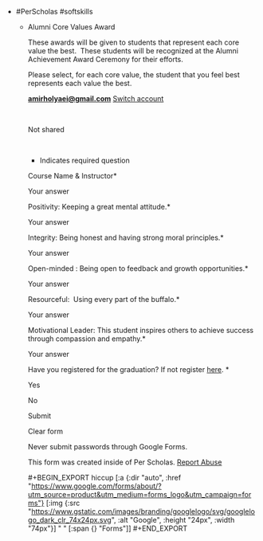- #PerScholas #softskills
	- Alumni Core Values Award
	  
	  These awards will be given to students that represent each core value the best.  These students will be recognized at the Alumni Achievement Award Ceremony for their efforts. 
	  
	  Please select, for each core value, the student that you feel best represents each value the best.
	  
	  **amirholyaei@gmail.com** [Switch account](https://accounts.google.com/AccountChooser?continue=https://docs.google.com/forms/d/e/1FAIpQLSfwR7F_tCjmPKShb_Y2OXAM_oPeZ6RGxKCn08jZr3wj9vj4JA/viewform?usp%3Dsend_form&service=wise)
	  
	   
	  
	  Not shared
	  
	   
	  
	  * Indicates required question
	  
	  Course Name & Instructor*
	  
	  Your answer
	  
	  Positivity: Keeping a great mental attitude.*
	  
	  Your answer
	  
	  Integrity: Being honest and having strong moral principles.*
	  
	  Your answer
	  
	  Open-minded : Being open to feedback and growth opportunities.*
	  
	  Your answer
	  
	  Resourceful:  Using every part of the buffalo.*
	  
	  Your answer
	  
	  Motivational Leader: This student inspires others to achieve success through compassion and empathy.*
	  
	  Your answer
	  
	  Have you registered for the graduation? If not register [here](https://perscholas.zoom.us/meeting/register/tJ0tduGuqjguGdROqjzsudRr0pdv1XdCfZzz). *
	  
	  Yes
	  
	  No
	  
	  Submit
	  
	  Clear form
	  
	  Never submit passwords through Google Forms.
	  
	  This form was created inside of Per Scholas. [Report Abuse](https://docs.google.com/forms/u/0/d/e/1FAIpQLSfwR7F_tCjmPKShb_Y2OXAM_oPeZ6RGxKCn08jZr3wj9vj4JA/reportabuse?source=https://docs.google.com/forms/d/e/1FAIpQLSfwR7F_tCjmPKShb_Y2OXAM_oPeZ6RGxKCn08jZr3wj9vj4JA/viewform?usp%3Dsend_form)
	  
	  #+BEGIN_EXPORT hiccup
	  [:a {:dir "auto", :href "https://www.google.com/forms/about/?utm_source=product&utm_medium=forms_logo&utm_campaign=forms"} [:img {:src "https://www.gstatic.com/images/branding/googlelogo/svg/googlelogo_dark_clr_74x24px.svg", :alt "Google", :height "24px", :width "74px"}] " " [:span {} "Forms"]]
	  #+END_EXPORT